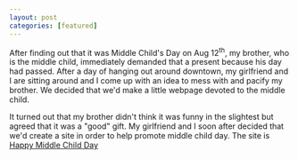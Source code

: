 ```yaml
---
layout: post
categories: [featured]
---
```


After finding out that it was Middle Child's Day on Aug 12<sup>th</sup>, my brother, who is the middle child, immediately demanded that a present because his day had passed. After a day of hanging out around downtown, my girlfriend and I are sitting around and I come up with an idea to mess with and pacify my brother. We decided that we'd make a little webpage devoted to the middle child. 

It turned out that my brother didn't think it was funny in the slightest but agreed that it was a "good" gift. My girlfriend and I soon after decided that we'd create a site in order to help promote middle child day. The site is [Happy Middle Child Day](http://happymiddlechildday.com/)